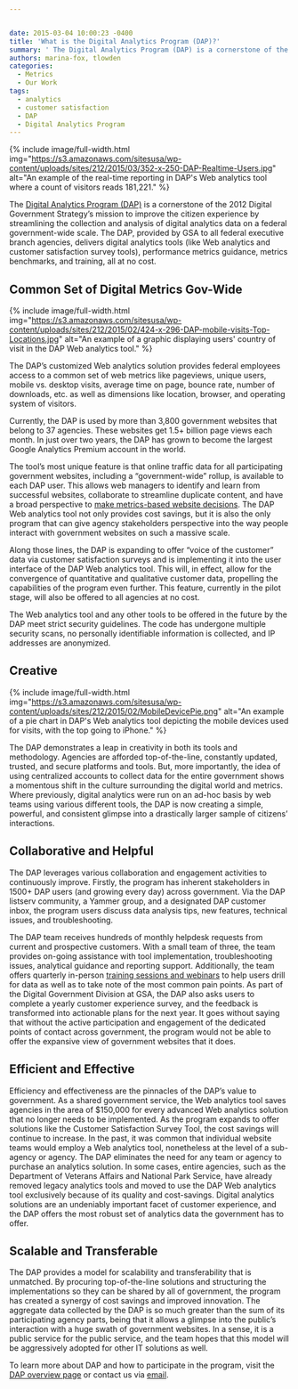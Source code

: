 ```yaml
---


date: 2015-03-04 10:00:23 -0400
title: 'What is the Digital Analytics Program (DAP)?'
summary: ' The Digital Analytics Program (DAP) is a cornerstone of the 2012 Digital Government Strategy&rsquo;s mission to improve the citizen experience by streamlining the collection and analysis of digital analytics data on a federal government-wide'
authors: marina-fox, tlowden
categories:
  - Metrics
  - Our Work
tags:
  - analytics
  - customer satisfaction
  - DAP
  - Digital Analytics Program
---
```



{% include image/full-width.html img="https://s3.amazonaws.com/sitesusa/wp-content/uploads/sites/212/2015/03/352-x-250-DAP-Realtime-Users.jpg" alt="An example of the real-time reporting in DAP's Web analytics tool where a count of visitors reads 181,221." %}

The [Digital Analytics Program (DAP)](https://www.WHATEVER/services/dap/) is a cornerstone of the 2012 Digital Government Strategy’s mission to improve the citizen experience by streamlining the collection and analysis of digital analytics data on a federal government-wide scale. The DAP, provided by GSA to all federal executive branch agencies, delivers digital analytics tools (like Web analytics and customer satisfaction survey tools), performance metrics guidance, metrics benchmarks, and training, all at no cost.

## Common Set of Digital Metrics Gov-Wide


{% include image/full-width.html img="https://s3.amazonaws.com/sitesusa/wp-content/uploads/sites/212/2015/02/424-x-296-DAP-mobile-visits-Top-Locations.jpg" alt="An example of a graphic displaying users' country of visit in the DAP Web analytics tool." %}

The DAP’s customized Web analytics solution provides federal employees access to a common set of web metrics like pageviews, unique users, mobile vs. desktop visits, average time on page, bounce rate, number of downloads, etc. as well as dimensions like location, browser, and operating system of visitors.

Currently, the DAP is used by more than 3,800 government websites that belong to 37 agencies. These websites get 1.5+ billion page views each month. In just over two years, the DAP has grown to become the largest Google Analytics Premium account in the world.

The tool’s most unique feature is that online traffic data for all participating government websites, including a “government-wide” rollup, is available to each DAP user. This allows web managers to identify and learn from successful websites, collaborate to streamline duplicate content, and have a broad perspective to [make metrics-based website decisions](https://www.WHATEVER/2014/10/23/web-design-changes-let-the-metrics-be-your-guide/). The DAP Web analytics tool not only provides cost savings, but it is also the only program that can give agency stakeholders perspective into the way people interact with government websites on such a massive scale.

Along those lines, the DAP is expanding to offer “voice of the customer” data via customer satisfaction surveys and is implementing it into the user interface of the DAP Web analytics tool. This will, in effect, allow for the convergence of quantitative and qualitative customer data, propelling the capabilities of the program even further. This feature, currently in the pilot stage, will also be offered to all agencies at no cost.

The Web analytics tool and any other tools to be offered in the future by the DAP meet strict security guidelines. The code has undergone multiple security scans, no personally identifiable information is collected, and IP addresses are anonymized.

## Creative


{% include image/full-width.html img="https://s3.amazonaws.com/sitesusa/wp-content/uploads/sites/212/2015/02/MobileDevicePie.png" alt="An example of a pie chart in DAP's Web analytics tool depicting the mobile devices used for visits, with the top going to iPhone." %}

The DAP demonstrates a leap in creativity in both its tools and methodology. Agencies are afforded top-of-the-line, constantly updated, trusted, and secure platforms and tools. But, more importantly, the idea of using centralized accounts to collect data for the entire government shows a momentous shift in the culture surrounding the digital world and metrics. Where previously, digital analytics were run on an ad-hoc basis by web teams using various different tools, the DAP is now creating a simple, powerful, and consistent glimpse into a drastically larger sample of citizens’ interactions.

## Collaborative and Helpful

The DAP leverages various collaboration and engagement activities to continuously improve. Firstly, the program has inherent stakeholders in 1500+ DAP users (and growing every day) across government. Via the DAP listserv community, a Yammer group, and a designated DAP customer inbox, the program users discuss data analysis tips, new features, technical issues, and troubleshooting.

The DAP team receives hundreds of monthly helpdesk requests from current and prospective customers. With a small team of three, the team provides on-going assistance with tool implementation, troubleshooting issues, analytical guidance and reporting support. Additionally, the team offers quarterly in-person [training sessions and webinars](https://www.WHATEVER/digitalgov-university/) to help users drill for data as well as to take note of the most common pain points. As part of the Digital Government Division at GSA, the DAP also asks users to complete a yearly customer experience survey, and the feedback is transformed into actionable plans for the next year. It goes without saying that without the active participation and engagement of the dedicated points of contact across government, the program would not be able to offer the expansive view of government websites that it does.

## Efficient and Effective

Efficiency and effectiveness are the pinnacles of the DAP’s value to government. As a shared government service, the Web analytics tool saves agencies in the area of $150,000 for every advanced Web analytics solution that no longer needs to be implemented. As the program expands to offer solutions like the Customer Satisfaction Survey Tool, the cost savings will continue to increase.  In the past, it was common that individual website teams would employ a Web analytics tool, nonetheless at the level of a sub-agency or agency. The DAP eliminates the need for any team or agency to purchase an analytics solution. In some cases, entire agencies, such as the Department of Veterans Affairs and National Park Service, have already removed legacy analytics tools and moved to use the DAP Web analytics tool exclusively because of its quality and cost-savings. Digital analytics solutions are an undeniably important facet of customer experience, and the DAP offers the most robust set of analytics data the government has to offer.

## Scalable and Transferable

The DAP provides a model for scalability and transferability that is unmatched. By procuring top-of-the-line solutions and structuring the implementations so they can be shared by all of government, the program has created a synergy of cost savings and improved innovation. The aggregate data collected by the DAP is so much greater than the sum of its participating agency parts, being that it allows a glimpse into the public’s interaction with a huge swath of government websites. In a sense, it is a public service for the public service, and the team hopes that this model will be aggressively adopted for other IT solutions as well.

To learn more about DAP and how to participate in the program, visit the [DAP overview page](https://www.WHATEVER/services/dap/) or contact us via [email](mailto:dap@gsa.gov).